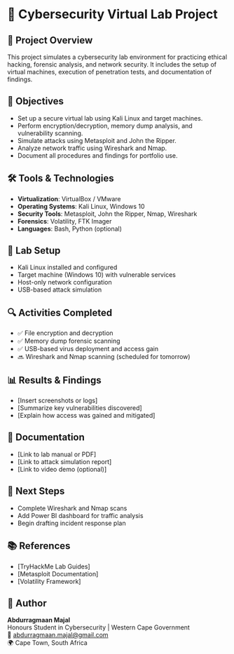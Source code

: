 # 🧪 Cybersecurity Virtual Lab Project

## 📌 Project Overview
This project simulates a cybersecurity lab environment for practicing ethical hacking, forensic analysis, and network security. It includes the setup of virtual machines, execution of penetration tests, and documentation of findings.

## 🎯 Objectives
- Set up a secure virtual lab using Kali Linux and target machines.
- Perform encryption/decryption, memory dump analysis, and vulnerability scanning.
- Simulate attacks using Metasploit and John the Ripper.
- Analyze network traffic using Wireshark and Nmap.
- Document all procedures and findings for portfolio use.

## 🛠️ Tools & Technologies
- **Virtualization**: VirtualBox / VMware
- **Operating Systems**: Kali Linux, Windows 10
- **Security Tools**: Metasploit, John the Ripper, Nmap, Wireshark
- **Forensics**: Volatility, FTK Imager
- **Languages**: Bash, Python (optional)

## 🧱 Lab Setup
- Kali Linux installed and configured
- Target machine (Windows 10) with vulnerable services
- Host-only network configuration
- USB-based attack simulation

## 🔍 Activities Completed
- ✅ File encryption and decryption
- ✅ Memory dump forensic scanning
- ✅ USB-based virus deployment and access gain
- 🔜 Wireshark and Nmap scanning (scheduled for tomorrow)

## 📊 Results & Findings
- [Insert screenshots or logs]
- [Summarize key vulnerabilities discovered]
- [Explain how access was gained and mitigated]

## 📁 Documentation
- [Link to lab manual or PDF]
- [Link to attack simulation report]
- [Link to video demo (optional)]

## 🚀 Next Steps
- Complete Wireshark and Nmap scans
- Add Power BI dashboard for traffic analysis
- Begin drafting incident response plan

## 📚 References
- [TryHackMe Lab Guides]
- [Metasploit Documentation]
- [Volatility Framework]

## 🙌 Author
**Abdurragmaan Majal**  
Honours Student in Cybersecurity | Western Cape Government  
📧 abdurragmaan.majal@gmail.com  
🌍 Cape Town, South Africa
